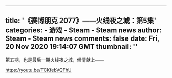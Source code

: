 
---
title: '《赛博朋克 2077》——火线夜之城：第5集'
categories: 
    - 游戏
    - Steam - Steam news
author: Steam - Steam news
comments: false
date: Fri, 20 Nov 2020 19:14:07 GMT
thumbnail: ''
---

<div>   
第五期，也是最后一期火线夜之城，倾情献上——

https://youtu.be/TCKfebVQFhU  
</div>
            